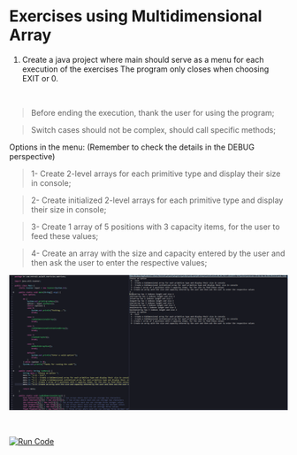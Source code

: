 # Exercises using Multidimensional Array

1. Create a java project where main should serve as a menu for each execution of the exercises
The program only closes when choosing  EXIT or 0.
<br>

> Before ending the execution, thank the user for using the program;

> Switch cases should not be complex, should call specific methods;

Options in the menu: 
(Remember to check the details in the DEBUG perspective)

> 1- Create 2-level arrays for each primitive type and display their size in console;

> 2- Create initialized 2-level arrays for each primitive type and display their size in console;

> 3- Create 1 array of 5 positions with 3 capacity items, for the user to feed these values;

> 4- Create an array with the size and capacity entered by the user and then ask the user to enter the respective values;


<center>

![Multidimensional Array Exercices](/gif_img/15.1.gif)

</center>

<br>

[![Run Code](https://img.shields.io/badge/-Run%20%20code%20-green?style=flat&logo=replit&logoColor=white)](https://replit.com/@ariana-ssilva/DarkturquoiseIdolizedArchitects#Main.java)&nbsp;

